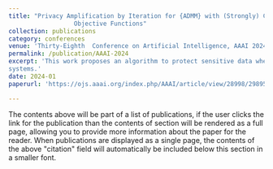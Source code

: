 ```yaml
---
title: "Privacy Amplification by Iteration for {ADMM} with (Strongly) Convex
                  Objective Functions"
collection: publications
category: conferences
venue: 'Thirty-Eighth  Conference on Artificial Intelligence, AAAI 2024'
permalink: /publication/AAAI-2024
excerpt: 'This work proposes an algorithm to protect sensitive data when coordinating between multiple users in iterative ADMM optimization
systems.'
date: 2024-01
paperurl: 'https://ojs.aaai.org/index.php/AAAI/article/view/28998/29895'

---
```


The contents above will be part of a list of publications, if the user clicks the link for the publication than the contents of section will be rendered as a full page, allowing you to provide more information about the paper for the reader. When publications are displayed as a single page, the contents of the above "citation" field will automatically be included below this section in a smaller font.